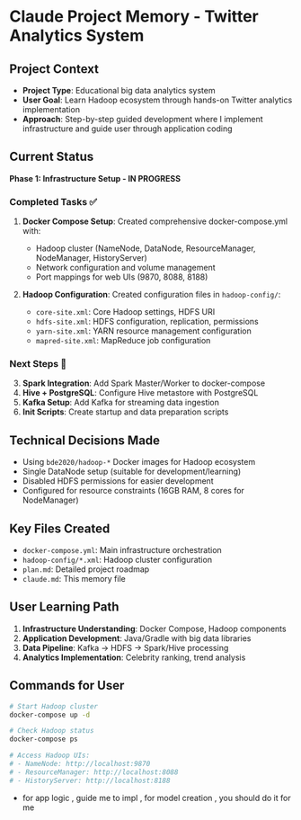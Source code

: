 # Claude Project Memory - Twitter Analytics System

## Project Context
- **Project Type**: Educational big data analytics system
- **User Goal**: Learn Hadoop ecosystem through hands-on Twitter analytics implementation
- **Approach**: Step-by-step guided development where I implement infrastructure and guide user through application coding

## Current Status
**Phase 1: Infrastructure Setup - IN PROGRESS**

### Completed Tasks ✅
1. **Docker Compose Setup**: Created comprehensive docker-compose.yml with:
   - Hadoop cluster (NameNode, DataNode, ResourceManager, NodeManager, HistoryServer)
   - Network configuration and volume management
   - Port mappings for web UIs (9870, 8088, 8188)

2. **Hadoop Configuration**: Created configuration files in `hadoop-config/`:
   - `core-site.xml`: Core Hadoop settings, HDFS URI
   - `hdfs-site.xml`: HDFS configuration, replication, permissions
   - `yarn-site.xml`: YARN resource management configuration  
   - `mapred-site.xml`: MapReduce job configuration

### Next Steps 🔄
3. **Spark Integration**: Add Spark Master/Worker to docker-compose
4. **Hive + PostgreSQL**: Configure Hive metastore with PostgreSQL
5. **Kafka Setup**: Add Kafka for streaming data ingestion
6. **Init Scripts**: Create startup and data preparation scripts

## Technical Decisions Made
- Using `bde2020/hadoop-*` Docker images for Hadoop ecosystem
- Single DataNode setup (suitable for development/learning)
- Disabled HDFS permissions for easier development
- Configured for resource constraints (16GB RAM, 8 cores for NodeManager)

## Key Files Created
- `docker-compose.yml`: Main infrastructure orchestration
- `hadoop-config/*.xml`: Hadoop cluster configuration
- `plan.md`: Detailed project roadmap
- `claude.md`: This memory file

## User Learning Path
1. **Infrastructure Understanding**: Docker Compose, Hadoop components
2. **Application Development**: Java/Gradle with big data libraries  
3. **Data Pipeline**: Kafka → HDFS → Spark/Hive processing
4. **Analytics Implementation**: Celebrity ranking, trend analysis

## Commands for User
```bash
# Start Hadoop cluster
docker-compose up -d

# Check Hadoop status
docker-compose ps

# Access Hadoop UIs:
# - NameNode: http://localhost:9870
# - ResourceManager: http://localhost:8088  
# - HistoryServer: http://localhost:8188
```
- for app logic , guide me to impl , for model creation , you should do it for me